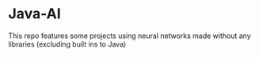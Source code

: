 # Java-AI
 
This repo features some projects using neural networks made without any libraries (excluding built ins to Java)

